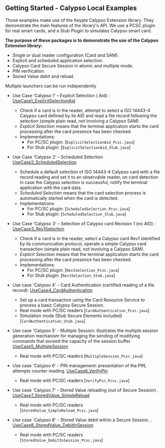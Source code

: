 Getting Started - Calypso Local Examples
---

Those examples make use of the Keyple Calypso Extension library. They demonstrate the main features of the library's
API. We use a PCSC plugin for real smart cards, and a Stub Plugin to simulates Calypso smart card.

**The purpose of these packages is to demonstrate the use of the Calypso Extension library:**

* Single or dual reader configuration (Card and SAM).
* Explicit and scheduled application selection.
* Calypso Card Secure Session in atomic and multiple mode.
* PIN verification.
* Stored Value debit and reload.

Multiple launchers can be run independently

* Use Case ‘Calypso 1’ – Explicit Selection (
  Aid) : [UseCase1_ExplicitSelectionAid](https://github.com/eclipse/keyple-java-card-calypso/tree/main/examples/src/main/java/org.eclipse.keyple.card.calypso.examples.UseCase1_ExplicitSelectionAid)
    * Check if a card is in the reader, attempt to select a ISO 14443-4 Calypso card defined by its AID and read a file
      record following the selection (simple plain read, not involving a Calypso SAM).
    * _Explicit Selection_ means that the terminal application starts the card processing after the card presence has
      been checked.
    * Implementations:
        * For PC/SC plugin: [`ExplicitSelectionAid_Pcsc.java`]
        * For Stub plugin: [`ExplicitSelectionAid_Stub.java`]
* Use Case ‘Calypso 2’ – Scheduled
  Selection [UseCase2_ScheduledSelection](https://github.com/eclipse/keyple-java-card-calypso/tree/main/examples/src/main/java/org.eclipse.keyple.card.calypso.examples.UseCase2_ScheduledSelection)
    * Schedule a default selection of ISO 14443-4 Calypso card with a file record reading and set it to an observable
      reader, on card detection in case the Calypso selection is successful, notify the terminal application with the
      card data.
    * _Scheduled Selection_ means that the card selection process is automatically started when the card is detected.
    * Implementations:
        * For PC/SC plugin: [`ScheduledSelection_Pcsc.java`]
        * For Stub plugin: [`ScheduledSelection_Stub.java`]
* Use Case ‘Calypso 3’ – Selection of Calypso card Revision 1 (no
  AID) : [UseCase3_Rev1Selection](https://github.com/eclipse/keyple-java-card-calypso/tree/main/examples/src/main/java/org.eclipse.keyple.card.calypso.examples.UseCase3_Rev1Selection)
    * Check if a card is in the reader, select a Calypso card Rev1 identified by its communication protocol, operate a
      simple Calypso card transaction (simple plain read, not involving a Calypso SAM).
    * _Explicit Selection_ means that the terminal application starts the card processing after the card presence has
      been checked.
    * Implementations:
        * For PC/SC plugin: [`Rev1Selection_Pcsc.java`]
        * For Stub plugin: [`Rev1Selection_Stub.java`]
* Use case 'Calypso 4' - Card Authentication (certified reading of a file
  record):  [UseCase4_CardAuthentication](https://github.com/eclipse/keyple-java-card-calypso/tree/main/examples/src/main/java/org.eclipse.keyple.card.calypso.examples.UseCase4_CardAuthentication)
    * Set up a card transaction using the Card Resource Service to process a basic Calypso Secure Session.
    * Real mode with PC/SC readers [`CardAuthentication_Pcsc.java`]
    * Simulation mode  (Stub Secure Elements included) [`CardAuthentication_Stub.java`]

* Use case 'Calypso 5' - Multiple Session: illustrates the multiple session generation mechanism for managing the
  sending of modifying commands that exceed the capacity of the session
  buffer. [UseCase5_MultipleSession](https://github.com/eclipse/keyple-java-card-calypso/tree/main/examples/src/main/java/org.eclipse.keyple.card.calypso.examples.UseCase5_MultipleSession)
    * Real mode with PC/SC readers [`MultipleSession_Pcsc.java`]

* Use case 'Calypso 6' - PIN management: presentation of the PIN, attempts counter
  reading. [UseCase6_VerifyPin](https://github.com/eclipse/keyple-java-card-calypso/tree/main/examples/src/main/java/org.eclipse.keyple.card.calypso.examples.UseCase6_VerifyPin)
    * Real mode with PC/SC readers [`VerifyPin_Pcsc.java`]

* Use case 'Calypso 7' - Stored Value reloading (out of Secure Session)
  . [UseCase7_StoredValue_SimpleReload](https://github.com/eclipse/keyple-java-card-calypso/tree/main/examples/src/main/java/org.eclipse.keyple.card.calypso.examples.UseCase7_StoredValue_SimpleReload)
    * Real mode with PC/SC readers [`StoredValue_SimpleReload_Pcsc.java`]

* Use case 'Calypso 8' - Stored Value debit within a Secure Session.
  . [UseCase8_StoredValue_DebitInSession](https://github.com/eclipse/keyple-java-card-calypso/tree/main/examples/src/main/java/org.eclipse.keyple.card.calypso.examples.UseCase8_StoredValue_DebitInSession)
    * Real mode with PC/SC readers [`StoredValue_DebitInSession_Pcsc.java`]